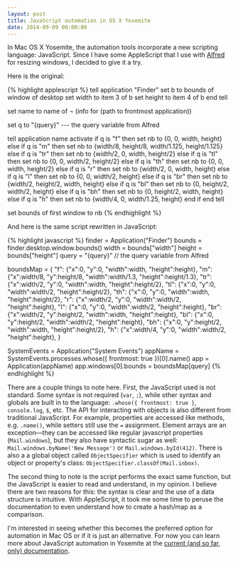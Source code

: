 ```yaml
---
layout: post
title: JavaScript automation in OS X Yosemite
date: 2014-09-09 00:00:00
---
```


In Mac OS X Yosemite, the automation tools incorporate a new scripting language: JavaScript. Since I have some AppleScript that I use with [Alfred](http://www.alfredapp.com/) for resizing windows, I decided to give it a try.

<!--more-->

Here is the original:

{% highlight applescript %}
tell application "Finder"
    set b to bounds of window of desktop
    set width to item 3 of b
    set height to item 4 of b
end tell
 
set name to name of ¬
  (info for (path to frontmost application))

set q to "{query}" --- the query variable from Alfred
 
tell application name
    activate
    if q is "f" then
        set nb to
          {0, 0, width, height}
    else if q is "m" then
        set nb to
          {width/8, height/8, width/1.125, height/1.125}
    else if q is "tr" then
        set nb to {width/2, 0, width, height/2}
    else if q is "tl" then
        set nb to {0, 0, width/2, height/2}
    else if q is "th" then
        set nb to {0, 0, width, height/2}
    else if q is "r" then
        set nb to {width/2, 0, width, height}
    else if q is "l" then
        set nb to {0, 0, width/2, height}
    else if q is "br" then
        set nb to {width/2, height/2, width, height}
    else if q is "bl" then
        set nb to {0, height/2, width/2, height}
    else if q is "bh" then
        set nb to {0, height/2, width, height}
    else if q is "h" then
        set nb to {width/4, 0, width/1.25, height}
    end if
end tell

set bounds of first window to nb
{% endhighlight %}

And here is the same script rewritten in JavaScript:

{% highlight javascript %}
finder = Application("Finder")
bounds = finder.desktop.window.bounds()
width = bounds["width"]
height = bounds["height"]
query = "{query}" // the query variable from Alfred

boundsMap = {
  "f":  {"x":0, "y":0, "width":width, "height":height},
  "m":  {"x":width/8, "y":height/8, 
         "width":width/1.3, "height":height/1.3},
  "tr": {"x":width/2, "y":0, "width":width, "height":height/2},
  "tl": {"x":0, "y":0, "width":width/2, "height":height/2},
  "th": {"x":0, "y":0, "width":width, "height":height/2},
  "r":  {"x":width/2, "y":0, "width":width/2, "height":height},
  "l":  {"x":0, "y":0, "width":width/2, "height":height},
  "br": {"x":width/2, "y":height/2, "width":width, "height":height},
  "bl": {"x":0, "y":height/2, "width":width/2, "height":height},
  "bh": {"x":0, "y":height/2, "width":width, "height":height/2},
  "h":  {"x":width/4, "y":0, "width":width/2, "height":height},
}

SystemEvents = Application("System Events")
appName = SystemEvents.processes.whose({ frontmost: true })[0].name()
app = Application(appName)
app.windows[0].bounds = boundsMap[query]
{% endhighlight %}

There are a couple things to note here. First, the JavaScript used is not standard. Some syntax is not required (`var`, `;`), while other syntax and globals are built in to the language: `.whose({ frontmost: true }`, `console.log`, `$`, etc. The API for interacting with objects is also different from traditional JavaScript. For example, properties are accessed like methods, e.g. `.name()`, while setters still use the `=` assignment. Element arrays are an exception—they can be accessed like regular javascript properties (`Mail.windows`), but they also have syntactic sugar as well: `Mail.windows.byName('New Message')` or `Mail.windows.byId(412)`. There is also a a global object called `ObjectSpecifier` which is used to identify an object or property's class: `ObjectSpecifier.classOf(Mail.inbox)`.

The second thing to note is the script performs the exact same function, but the JavaScript is easier to read and understand, in my opinion. I believe there are two reasons for this: the syntax is clear and the use of a data structure is intuitive. With AppleScript, it took me some time to peruse the documentation to even understand how to create a hash/map as a comparison.

I'm interested in seeing whether this becomes the preferred option for automation in Mac OS or if it is just an alternative. For now you can learn more about JavaScript automation in Yosemite at the [current (and so far, only) documentation](https://developer.apple.com/library/prerelease/mac/releasenotes/interapplicationcommunication/rn-javascriptforautomation/index.html).
